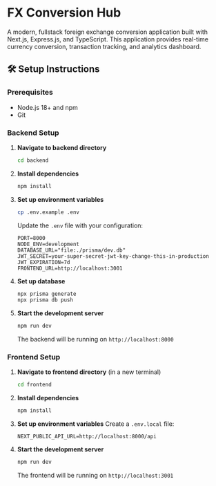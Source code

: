 # FX Conversion Hub

A modern, fullstack foreign exchange conversion application built with Next.js, Express.js, and TypeScript. This application provides real-time currency conversion, transaction tracking, and analytics dashboard.

## 🛠 Setup Instructions

### Prerequisites

- Node.js 18+ and npm
- Git

### Backend Setup

1. **Navigate to backend directory**

   ```bash
   cd backend
   ```

2. **Install dependencies**

   ```bash
   npm install
   ```

3. **Set up environment variables**

   ```bash
   cp .env.example .env
   ```

   Update the `.env` file with your configuration:

   ```env
   PORT=8000
   NODE_ENV=development
   DATABASE_URL="file:./prisma/dev.db"
   JWT_SECRET=your-super-secret-jwt-key-change-this-in-production
   JWT_EXPIRATION=7d
   FRONTEND_URL=http://localhost:3001
   ```

4. **Set up database**

   ```bash
   npx prisma generate
   npx prisma db push
   ```

5. **Start the development server**

   ```bash
   npm run dev
   ```

   The backend will be running on `http://localhost:8000`

### Frontend Setup

1. **Navigate to frontend directory** (in a new terminal)

   ```bash
   cd frontend
   ```

2. **Install dependencies**

   ```bash
   npm install
   ```

3. **Set up environment variables**
   Create a `.env.local` file:

   ```env
   NEXT_PUBLIC_API_URL=http://localhost:8000/api
   ```

4. **Start the development server**

   ```bash
   npm run dev
   ```

   The frontend will be running on `http://localhost:3001`

